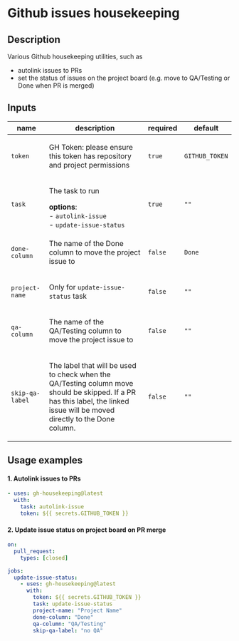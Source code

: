 # Github issues housekeeping

## Description

Various Github housekeeping utilities, such as

- autolink issues to PRs
- set the status of issues on the project board (e.g. move to QA/Testing or Done when PR is merged)

## Inputs

| name            | description                                                                                                                                                                        | required | default        |
| --------------- | ---------------------------------------------------------------------------------------------------------------------------------------------------------------------------------- | -------- | -------------- |
| `token`         | <p>GH Token: please ensure this token has repository and project permissions</p>                                                                                                   | `true`   | `GITHUB_TOKEN` |
| `task`          | <p>The task to run</p> <b>options</b>: <br />- `autolink-issue` <br />- `update-issue-status`                                                                                      | `true`   | `""`           |
| `done-column`   | <p>The name of the Done column to move the project issue to</p>                                                                                                                    | `false`  | `Done`         |
| `project-name`  | <p>Only for `update-issue-status` task</p>                                                                                                                                         | `false`  | `""`           |
| `qa-column`     | <p>The name of the QA/Testing column to move the project issue to</p>                                                                                                              | `false`  | `""`           |
| `skip-qa-label` | <p>The label that will be used to check when the QA/Testing column move should be skipped. If a PR has this label, the linked issue will be moved directly to the Done column.</p> | `false`  | `""`           |

## Usage examples

#### 1. Autolink issues to PRs

```yaml
- uses: gh-housekeeping@latest
  with:
    task: autolink-issue
    token: ${{ secrets.GITHUB_TOKEN }}
```

#### 2. Update issue status on project board on PR merge

```yaml
on:
  pull_request:
    types: [closed]

jobs:
  update-issue-status:
    - uses: gh-housekeeping@latest
      with:
        token: ${{ secrets.GITHUB_TOKEN }}
        task: update-issue-status
        project-name: "Project Name"
        done-column: "Done"
        qa-column: "QA/Testing"
        skip-qa-label: "no QA"
```
